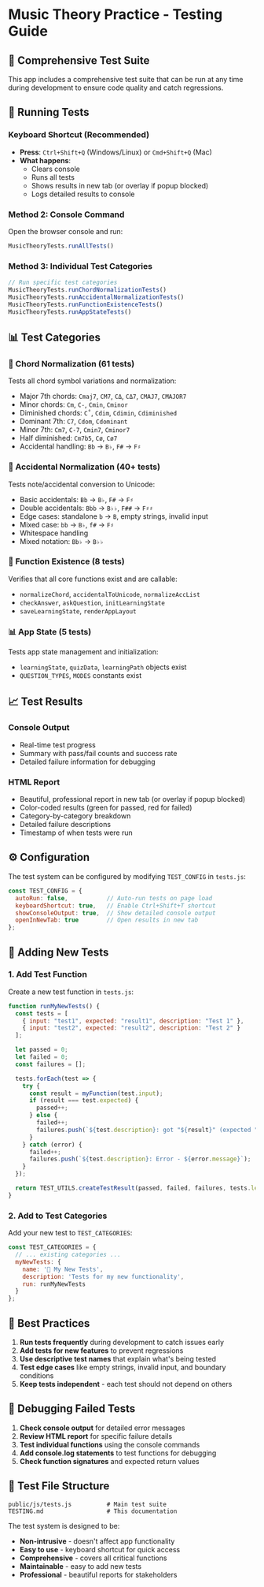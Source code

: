 # Music Theory Practice - Testing Guide

## 🧪 Comprehensive Test Suite

This app includes a comprehensive test suite that can be run at any time during development to ensure code quality and catch regressions.

## 🚀 Running Tests

### Keyboard Shortcut (Recommended)
- **Press**: `Ctrl+Shift+Q` (Windows/Linux) or `Cmd+Shift+Q` (Mac)
- **What happens**: 
  - Clears console
  - Runs all tests
  - Shows results in new tab (or overlay if popup blocked)
  - Logs detailed results to console

### Method 2: Console Command
Open the browser console and run:
```javascript
MusicTheoryTests.runAllTests()
```

### Method 3: Individual Test Categories
```javascript
// Run specific test categories
MusicTheoryTests.runChordNormalizationTests()
MusicTheoryTests.runAccidentalNormalizationTests()
MusicTheoryTests.runFunctionExistenceTests()
MusicTheoryTests.runAppStateTests()
```

## 📊 Test Categories

### 🎵 Chord Normalization (61 tests)
Tests all chord symbol variations and normalization:
- Major 7th chords: `Cmaj7`, `CM7`, `CΔ`, `CΔ7`, `CMAJ7`, `CMAJOR7`
- Minor chords: `Cm`, `C-`, `Cmin`, `Cminor`
- Diminished chords: `C˚`, `Cdim`, `Cdimin`, `Cdiminished`
- Dominant 7th: `C7`, `Cdom`, `Cdominant`
- Minor 7th: `Cm7`, `C-7`, `Cmin7`, `Cminor7`
- Half diminished: `Cm7b5`, `Cø`, `Cø7`
- Accidental handling: `Bb` → `B♭`, `F#` → `F♯`

### 🎼 Accidental Normalization (40+ tests)
Tests note/accidental conversion to Unicode:
- Basic accidentals: `Bb` → `B♭`, `F#` → `F♯`
- Double accidentals: `Bbb` → `B♭♭`, `F##` → `F♯♯`
- Edge cases: standalone `b` → `B`, empty strings, invalid input
- Mixed case: `bb` → `B♭`, `f#` → `F♯`
- Whitespace handling
- Mixed notation: `Bb♭` → `B♭♭`

### 🔧 Function Existence (8 tests)
Verifies that all core functions exist and are callable:
- `normalizeChord`, `accidentalToUnicode`, `normalizeAccList`
- `checkAnswer`, `askQuestion`, `initLearningState`
- `saveLearningState`, `renderAppLayout`

### 📊 App State (5 tests)
Tests app state management and initialization:
- `learningState`, `quizData`, `learningPath` objects exist
- `QUESTION_TYPES`, `MODES` constants exist

## 📈 Test Results

### Console Output
- Real-time test progress
- Summary with pass/fail counts and success rate
- Detailed failure information for debugging

### HTML Report
- Beautiful, professional report in new tab (or overlay if popup blocked)
- Color-coded results (green for passed, red for failed)
- Category-by-category breakdown
- Detailed failure descriptions
- Timestamp of when tests were run

## ⚙️ Configuration

The test system can be configured by modifying `TEST_CONFIG` in `tests.js`:

```javascript
const TEST_CONFIG = {
  autoRun: false,           // Auto-run tests on page load
  keyboardShortcut: true,   // Enable Ctrl+Shift+T shortcut
  showConsoleOutput: true,  // Show detailed console output
  openInNewTab: true        // Open results in new tab
};
```

## 🔧 Adding New Tests

### 1. Add Test Function
Create a new test function in `tests.js`:

```javascript
function runMyNewTests() {
  const tests = [
    { input: "test1", expected: "result1", description: "Test 1" },
    { input: "test2", expected: "result2", description: "Test 2" }
  ];

  let passed = 0;
  let failed = 0;
  const failures = [];

  tests.forEach(test => {
    try {
      const result = myFunction(test.input);
      if (result === test.expected) {
        passed++;
      } else {
        failed++;
        failures.push(`${test.description}: got "${result}" (expected "${test.expected}")`);
      }
    } catch (error) {
      failed++;
      failures.push(`${test.description}: Error - ${error.message}`);
    }
  });

  return TEST_UTILS.createTestResult(passed, failed, failures, tests.length);
}
```

### 2. Add to Test Categories
Add your new test to `TEST_CATEGORIES`:

```javascript
const TEST_CATEGORIES = {
  // ... existing categories ...
  myNewTests: {
    name: '🎯 My New Tests',
    description: 'Tests for my new functionality',
    run: runMyNewTests
  }
};
```

## 🎯 Best Practices

1. **Run tests frequently** during development to catch issues early
2. **Add tests for new features** to prevent regressions
3. **Use descriptive test names** that explain what's being tested
4. **Test edge cases** like empty strings, invalid input, and boundary conditions
5. **Keep tests independent** - each test should not depend on others

## 🐛 Debugging Failed Tests

1. **Check console output** for detailed error messages
2. **Review HTML report** for specific failure details
3. **Test individual functions** using the console commands
4. **Add console.log statements** to test functions for debugging
5. **Check function signatures** and expected return values

## 📝 Test File Structure

```
public/js/tests.js          # Main test suite
TESTING.md                  # This documentation
```

The test system is designed to be:
- **Non-intrusive** - doesn't affect app functionality
- **Easy to use** - keyboard shortcut for quick access
- **Comprehensive** - covers all critical functions
- **Maintainable** - easy to add new tests
- **Professional** - beautiful reports for stakeholders 